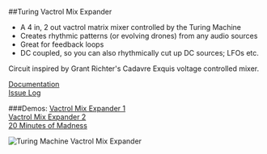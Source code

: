 ##Turing Vactrol Mix Expander   

- A 4 in, 2 out  vactrol matrix mixer controlled by the Turing Machine  
- Creates rhythmic patterns (or evolving drones) from any audio sources 
- Great for feedback loops  
- DC coupled, so you can also rhythmically cut up DC sources; LFOs etc.  

Circuit inspired by Grant Richter's Cadavre Exquis voltage controlled mixer.  

[Documentation](https://github.com/TomWhitwell/TuringMixExpander/wiki)   
[Issue Log](https://github.com/TomWhitwell/TuringMixExpander/issues)   

###Demos: 
[Vactrol Mix Expander 1](https://soundcloud.com/musicthing/random-looping-vactrol-mixer)  
[Vactrol Mix Expander 2](https://soundcloud.com/musicthing/exquisite-corpse-2)  
[20 Minutes of Madness](https://soundcloud.com/musicthing/radio-music-20-minutes-of-madness)  

![Turing Machine Vactrol Mix Expander](https://farm6.staticflickr.com/5452/8877172227_30965980ba.jpg)  

